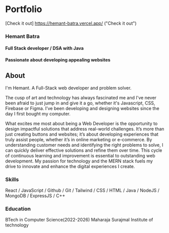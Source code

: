 # Portfolio 
[Check it out] https://hemant-batra.vercel.app/ ("Check it out")

### Hemant Batra

#### Full Stack developer / DSA with Java
#### Passionate about developing appealing websites 

## About
I'm Hemant. A Full-Stack web developer and problem solver.

The cusp of art and technology has always fascinated me and I've never been afraid to just jump in and give it a go, whether it's Javascript, CSS, Firebase or Figma. I’ve been developing and designing websites since the day I first bought my computer.

What excites me most about being a Web Developer is the opportunity to design impactful 
solutions that address real-world challenges. It’s more than just creating buttons and 
websites; it’s about developing experiences that truly assist people, whether it’s in 
online marketing or e-commerce. By understanding customer needs and identifying the 
right problems to solve, I can quickly deliver effective solutions and refine them over
time. This cycle of continuous learning and improvement is essential to outstanding 
web development. My passion for technology and the MERN stack fuels my drive to innovate
and enhance the digital experiences I create.

### Skills
React / JavaScript / Github / Git / Tailwind / CSS / HTML /
 Java / NodeJS / MongoDB / ExpressJS / C++

### Education
BTech in Computer Science(2022-2026)
Maharaja Surajmal Institute of technology 
